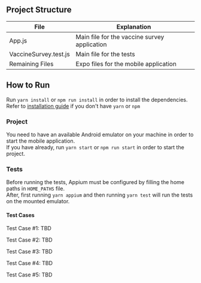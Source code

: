 ## Project Structure
| File | Explanation |
|-|-|
| App.js | Main file for the vaccine survey application |
| VaccineSurvey.test.js | Main file for the tests |
| Remaining Files | Expo files for the mobile application |


## How to Run
Run `yarn install` or `npm run install` in order to install the dependencies.  
Refer to [installation guide](https://docs.npmjs.com/downloading-and-installing-node-js-and-npm) if you don't have `yarn` or `npm`

### Project
You need to have an available Android emulator on your machine in order to start the mobile application.  
If you have already, run `yarn start` or `npm run start` in order to start the project.

### Tests
Before running the tests, Appium must be configured by filling the home paths in `HOME_PATHS` file.  
After, first running `yarn appium` and then running `yarn test` will run the tests on the mounted emulator.


#### Test Cases

Test Case #1: TBD

Test Case #2: TBD

Test Case #3: TBD

Test Case #4: TBD

Test Case #5: TBD

